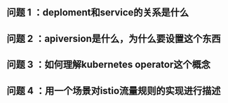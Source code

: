 ## 问题 1 ：deploment和service的关系是什么

## 问题 2 ：apiversion是什么，为什么要设置这个东西

## 问题 3 ：如何理解kubernetes operator这个概念

## 问题 4 ：用一个场景对istio流量规则的实现进行描述 

